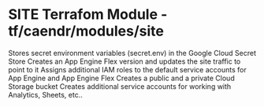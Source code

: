 SITE Terrafom Module - tf/caendr/modules/site
=============================================================================

Stores secret environment variables (secret.env) in the Google Cloud Secret Store
Creates an App Engine Flex version and updates the site traffic to point to it
Assigns additional IAM roles to the default service accounts for App Engine and App Engine Flex
Creates a public and a private Cloud Storage bucket
Creates additional service accounts for working with Analytics, Sheets, etc..
